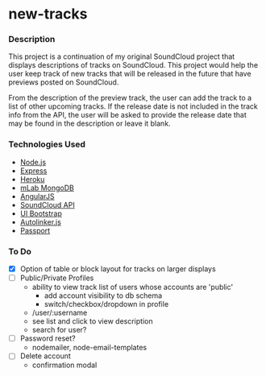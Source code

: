 # new-tracks

### Description

This project is a continuation of my original SoundCloud project that displays descriptions of tracks on SoundCloud. This project would help the user keep track of new tracks that will be released in the future that have previews posted on SoundCloud.

From the description of the preview track, the user can add the track to a list of other upcoming tracks. If the release date is not included in the track info from the API, the user will be asked to provide the release date that may be found in the description or leave it blank.

### Technologies Used
- [Node.js](https://nodejs.org)
- [Express](https://expressjs.com)
- [Heroku](https://heroku.com)
- [mLab MongoDB](https://mlab.com)
- [AngularJS](https://angularjs.org)
- [SoundCloud API](https://developers.soundcloud.com)
- [UI Bootstrap](https://angular-ui.github.io/bootstrap/)
- [Autolinker.js](https://github.com/gregjacobs/Autolinker.js)
- [Passport](http://passportjs.org)

### To Do
- [x] Option of table or block layout for tracks on larger displays
- [ ] Public/Private Profiles
  - ability to view track list of users whose accounts are 'public'
    - add account visibility to db schema
    - switch/checkbox/dropdown in profile
  - /user/:username
  - see list and click to view description
  - search for user?
- [ ] Password reset?
  - nodemailer, node-email-templates
- [ ] Delete account
  - confirmation modal

